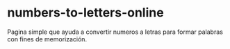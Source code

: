 # numbers-to-letters-online
Pagina simple que ayuda a convertir numeros a letras para formar palabras con fines de memorización.
